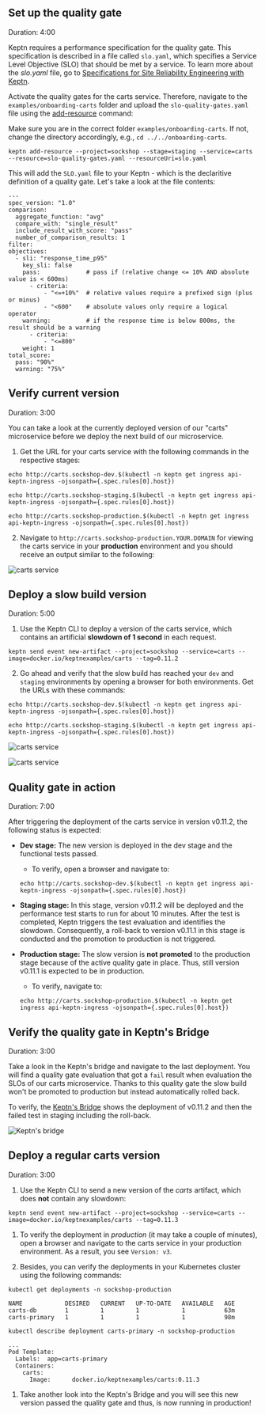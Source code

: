 
## Set up the quality gate
Duration: 4:00

Keptn requires a performance specification for the quality gate. This specification is described in a file called `slo.yaml`, which specifies a Service Level Objective (SLO) that should be met by a service. To learn more about the *slo.yaml* file, go to [Specifications for Site Reliability Engineering with Keptn](https://github.com/keptn/spec/blob/master/sre.md).

Activate the quality gates for the carts service. Therefore, navigate to the `examples/onboarding-carts` folder and upload the `slo-quality-gates.yaml` file using the [add-resource](https://keptn.sh/docs/0.7.x/reference/cli/commands/keptn_add-resource/) command:

Make sure you are in the correct folder `examples/onboarding-carts`. If not, change the directory accordingly, e.g., `cd ../../onboarding-carts`.

```
keptn add-resource --project=sockshop --stage=staging --service=carts --resource=slo-quality-gates.yaml --resourceUri=slo.yaml
```

This will add the `SLO.yaml` file to your Keptn - which is the declaritive definition of a quality gate. Let's take a look at the file contents:

```
---
spec_version: "1.0"
comparison:
  aggregate_function: "avg"
  compare_with: "single_result"
  include_result_with_score: "pass"
  number_of_comparison_results: 1
filter:
objectives:
  - sli: "response_time_p95"
    key_sli: false
    pass:             # pass if (relative change <= 10% AND absolute value is < 600ms)
      - criteria:
          - "<=+10%"  # relative values require a prefixed sign (plus or minus)
          - "<600"    # absolute values only require a logical operator
    warning:          # if the response time is below 800ms, the result should be a warning
      - criteria:
          - "<=800"
    weight: 1
total_score:
  pass: "90%"
  warning: "75%"
```

## Verify current version
Duration: 3:00

You can take a look at the currently deployed version of our "carts" microservice before we deploy the next build of our microservice.

1. Get the URL for your carts service with the following commands in the respective stages:

  ```
  echo http://carts.sockshop-dev.$(kubectl -n keptn get ingress api-keptn-ingress -ojsonpath={.spec.rules[0].host})
  ```

  ```
  echo http://carts.sockshop-staging.$(kubectl -n keptn get ingress api-keptn-ingress -ojsonpath={.spec.rules[0].host})
  ```

  ```
  echo http://carts.sockshop-production.$(kubectl -n keptn get ingress api-keptn-ingress -ojsonpath={.spec.rules[0].host})
  ```

2. Navigate to `http://carts.sockshop-production.YOUR.DOMAIN` for viewing the carts service in your **production** environment and you should receive an output similar to the following:

![carts service](./assets/carts-production-1.png)


## Deploy a slow build version
Duration: 5:00


1. Use the Keptn CLI to deploy a version of the carts service, which contains an artificial **slowdown of 1 second** in each request.

```
keptn send event new-artifact --project=sockshop --service=carts --image=docker.io/keptnexamples/carts --tag=0.11.2
```

2. Go ahead and verify that the slow build has reached your `dev` and `staging` environments by opening a browser for both environments. Get the URLs with these commands:

```
echo http://carts.sockshop-dev.$(kubectl -n keptn get ingress api-keptn-ingress -ojsonpath={.spec.rules[0].host})
```

```
echo http://carts.sockshop-staging.$(kubectl -n keptn get ingress api-keptn-ingress -ojsonpath={.spec.rules[0].host})
```


![carts service](./assets/carts-dev-2.png)

![carts service](./assets/carts-staging-2.png)


## Quality gate in action
Duration: 7:00 

After triggering the deployment of the carts service in version v0.11.2, the following status is expected:

* **Dev stage:** The new version is deployed in the dev stage and the functional tests passed.
  * To verify, open a browser and navigate to: 
  
  ```
  echo http://carts.sockshop-dev.$(kubectl -n keptn get ingress api-keptn-ingress -ojsonpath={.spec.rules[0].host})
  ```

* **Staging stage:** In this stage, version v0.11.2 will be deployed and the performance test starts to run for about 10 minutes. After the test is completed, Keptn triggers the test evaluation and identifies the slowdown. Consequently, a roll-back to version v0.11.1 in this stage is conducted and the promotion to production is not triggered.


* **Production stage:** The slow version is **not promoted** to the production stage because of the active quality gate in place. Thus, still version v0.11.1 is expected to be in production.
  * To verify, navigate to: 
  ```
  echo http://carts.sockshop-production.$(kubectl -n keptn get ingress api-keptn-ingress -ojsonpath={.spec.rules[0].host})
  ```

## Verify the quality gate in Keptn's Bridge
Duration: 3:00

Take a look in the Keptn's bridge and navigate to the last deployment. You will find a quality gate evaluation that got a `fail` result when evaluation the SLOs of our carts microservice. Thanks to this quality gate the slow build won't be promoted to production but instead automatically rolled back.

To verify, the [Keptn's Bridge](https://keptn.sh/docs/0.7.x/reference/bridge/) shows the deployment of v0.11.2 and then the failed test in staging including the roll-back.

![Keptn's bridge](./assets/bridge-quality-gate.png)



## Deploy a regular carts version
Duration: 3:00

1. Use the Keptn CLI to send a new version of the *carts* artifact, which does **not** contain any slowdown:
  ```
  keptn send event new-artifact --project=sockshop --service=carts --image=docker.io/keptnexamples/carts --tag=0.11.3
  ```

1. To verify the deployment in *production* (it may take a couple of minutes), open a browser and navigate to the carts service in your production environment. As a result, you see `Version: v3`.

1. Besides, you can verify the deployments in your Kubernetes cluster using the following commands: 
  ```
  kubectl get deployments -n sockshop-production
  ``` 

  ```
  NAME            DESIRED   CURRENT   UP-TO-DATE   AVAILABLE   AGE
  carts-db        1         1         1            1           63m
  carts-primary   1         1         1            1           98m
  ```

  ```
  kubectl describe deployment carts-primary -n sockshop-production
  ``` 
  
  ```
  ...
  Pod Template:
    Labels:  app=carts-primary
    Containers:
      carts:
        Image:      docker.io/keptnexamples/carts:0.11.3
  ```

1. Take another look into the Keptn's Bridge and you will see this new version passed the quality gate and thus, is now running in production!
